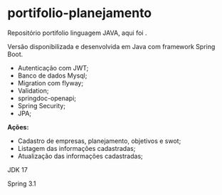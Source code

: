 # portifolio-planejamento
Repositório portifolio linguagem JAVA, aqui foi . 

<p>Versão disponibilizada e desenvolvida em Java com  framework Spring Boot.</p>
<ul>
  <li>Autenticação com JWT;</li>
  <li>Banco de dados Mysql;</li>
  <li>Migration com flyway;</li>
  <li>Validation;</li>
  <li>springdoc-openapi;</li>
  <li>Spring Security;</li>
  <li>JPA;</li>
</ul>

<p><b>Ações:</b></p>
<ul>
  <li>Cadastro de empresas, planejamento, objetivos e swot;</li>
  <li>Listagem das informações cadastradas;</li>
  <li>Atualização das informações cadastradas;</li>
</ul>
<p>JDK 17</p>
<p>Spring 3.1</p>

